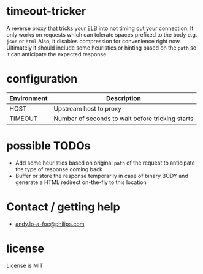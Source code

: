 # timeout-tricker
A reverse proxy that tricks your ELB into not timing out your connection.
It only works on requests which  can tolerate spaces prefixed to the body e.g. `json` or `html`
Also, it disables compression for convenience right now. Ultimately it should
include some heuristics or hinting based on the `path` so it can anticipate
the expected response.

# configuration
| Environment | Description |
|-------------|-------------|
| HOST | Upstream host to proxy |
| TIMEOUT | Number of seconds to wait before tricking starts |

# possible TODOs
-	Add some heuristics based on original `path` of the request to anticipate the type of response coming back
-	Buffer or store the response temporarily in case of binary BODY and generate a HTML redirect on-the-fly to this location


# Contact / getting help

* andy.lo-a-foe@philips.com

# license
License is MIT
